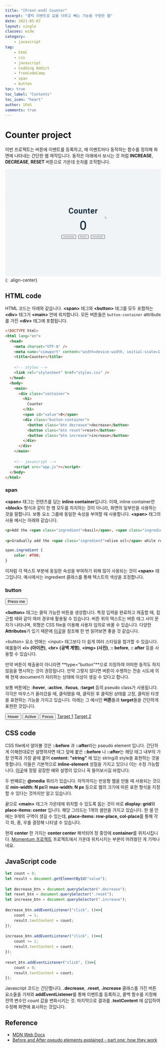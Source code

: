 ```yaml
---
title: "[Front-end] Counter"
excerpt: "클릭 이벤트로 값을 더하고 빼는 기능을 구현한 웹"
date: 2021-05-07
layout: single
classes: wide
category:
    - javascript
tag:
    - html
    - css
    - javascript
    - Codding Addict
    - freeCodeCamp
    - span
    - button
toc: true
toc_label: "Contents"
toc_icon: "heart"
author: 1FeS
comments: true
---
```


# Counter project

이번 프로젝트는 버튼에 이벤트를 등록하고, 매 이벤트마다 동작하는 함수를 정의해 화면에 나타내는 간단한 웹 제작입니다. 동작은 아래에서 보시는 것 처럼 **INCREASE**, **DECREASE**, **RESET** 버튼으로 가운데 숫자를 조작합니다.  
  
![counter](/_img/2021-05-07/counter.gif){: .align-center}

## HTML code

HTML 코드는 아래와 같습니다. **\<span\>** 태그와 **\<button\>** 태그를 모두 포함하는 **\<div\>** 태그가 **\<main\>** 안에 위치합니다. 모든 버튼들은 `button-container` attribute를 가진 **\<div\>** 태그에 포함됩니다.

``` html
<!DOCTYPE html>
<html lang="en">
  <head>
    <meta charset="UTF-8" />
    <meta name="viewport" content="width=device-width, initial-scale=1.0" />
    <title>Counter</title>

    <!-- styles -->
    <link rel="stylesheet" href="styles.css" />
  </head>
  <body>
    <main>
      <div class="container">
        <h1>
          Counter
        </h1>
        <span id="value">0</span>
        <div class="button-container">
          <button class="btn decrease">decrease</button>
          <button class="btn reset">reset</button>
          <button class="btn increase">increase</button>
        </div>
      </div>
    </main>

    <!-- javascript -->
    <script src="app.js"></script>
  </body>
</html>
```

### span

**\<span\>** 태그는 컨텐츠를 담는 **inline container**입니다. 이때, inline container란 **\<block\>** 형식과 같이 한 행 모두를 차지하는 것이 아니라, 화면의 일부만을 사용하는 것을 말합니다. 보통 요소 그룹에 동일한 속성을 부여할 때 사용합니다. **\<span\>** 태그의 사용 예시는 아래와 같습니다.  

``` html
<p>Add the <span class="ingredient">basil</span>, <span class="ingredient">pine nuts</span> and <span class="ingredient">garlic</span> to a blender and blend into a paste.</p>

<p>Gradually add the <span class="ingredient">olive oil</span> while running the blender slowly.</p>
```

``` css
span.ingredient {
    color: #f00;
}
```

이처럼 각 텍스트 부분에 동일한 속성을 부여하기 위해 많이 사용되는 것이 **\<span\>** 태그입니다. 예시에서는 ingredient 클래스를 통해 텍스트의 색상을 조정합니다.

### button

<button name="button">Press me</button>

**\<button\>** 태그는 클릭 가능한 버튼을 생성합니다. 특정 입력을 완료하고 제출할 때, 접근할 때와 같이 여러 경우에 활용될 수 있습니다. 버튼 위의 텍스트는 버튼 태그 사이 문자가 나타나며, 외형은 CSS file을 이용해 사용자 임의로 바꿀 수 있습니다. 다양한 **Attributes**가 있기 때문에 [이곳](https://developer.mozilla.org/en-US/docs/Web/HTML/Element/button)을 참조해 한 번 읽어보면 좋을 것 같습니다.  
  
\<button\> 요소 안에는 \<input\> 태그보다 더 쉽게 여러 스타일을 첨가할 수 있습니다. 예를들어 **\<i\> (아이콘)**, **\<br\> (공백 계행)**, **\<img\> (사진)**, **\:: before**, **\:: after** 등을 사용할 수 있습니다.  
  
만약 버튼이 제출용이 아니라면 **type="button"**으로 지정하여 어떠한 동작도 하지 않음을 명시하는 것이 권장됩니다. 만약 그렇지 않다면 버튼이 수행하는 전송 시도에 의해 현재 document가 처리하는 상태에 이상이 생길 수 있다고 합니다.  
  
보통 버튼에는 **:hover**, **:active**, **:focus**, **:target** 등의 pseudo class가 사용됩니다. 각각은 마우스가 올라갔을 때, 클릭됐을 때, 클릭된 후 클릭된 상태를 고정, 클릭된 타겟을 표현하는 기능을 가지고 있습니다. 아래는 그 예시인 **버튼**들과 **target**들을 간단하게 표현한 것입니다.

<style>
.hover:hover{
    color:red
}
.active:active {
  color: red;
}
.focus:focus {
  color: red;
}
.target:target {
  color: red;
}
</style>

<button class='hover'>Hover</button>
<button class='active'>Active</button>
<button class='focus'>Focus</button>
<a href='#target1' id='target1' class='target'>Target 1</a>
<a href='#target2' id='target2' class='target'>Target 2</a>

## CSS code
CSS file에서 알아볼 것은 **\::before** 과 **\::after**라는 pseudo element 입니다. 간단하게 이해한대로만 설명하자면 태그 앞에 붙은 **::before** 나 **::after**는 해당 태그 내부의 가장 안쪽과 가장 끝에 붙어 **content: "string"** 에 있는 string과 style을 표현하는 것을 뜻합니다. 이들은 기본적으로 **inline-element** 성질을 가지고 있으나 이는 수정 가능합니다. [이곳](https://www.youtube.com/watch?v=zGiirUiWslI)에 정말 굉장한 예와 설명이 있으니 꼭 들어보시길 바랍니다.  
  
두 번째로는 **\@media** 쿼리가 있습니다. 아직까지는 반응형 웹을 만들 때 사용되는 것으로 **min-width: N px**와 **max-width: N px** 등으로 웹의 크기에 따른 표현 형식을 지정할 수 있다는 것까지만 알고 있습니다.

끝으로 **\<main\>** 태그가 가운데에 위치할 수 있도록 돕는 것이 바로 **display: grid**와 **place-items: center** 입니다. 해당 그리드는 1개의 셀만을 가지고 있습니다. 한 셀 안에는 9개의 구역이 생길 수 있는데, **place-items: row-place, col-place**를 통해 각각 좌, 중, 우를 결정해 나타낼 수 있습니다.  
  
현재 **center** 한 가지는 **center center** 해석되어 정 중앙에 **container**를 위치시킵니다. [Momentum 프로젝트](https://github.com/wch18735/Momentum) 프로젝트에서 가운데 위치시키는 부분이 어려웠던 게 기억나네요.

## JavaScript code

``` javascript
let count = 0;
let result = document.getElementById("value");

let decrease_btn = document.querySelector(".decrease");
let reset_btn = document.querySelector(".reset");
let increase_btn = document.querySelector(".increase");

decrease_btn.addEventListener("click", ()=>{
    count -= 1;
    result.textContent = count;
});

increase_btn.addEventListener("click", ()=>{
    count += 1;
    result.textContent = count;
});

reset_btn.addEventListener("click", ()=>{
    count = 0;
    result.textContent = count;
});
```

Javascript 코드는 간단합니다. **.decrease**, **.reset**, **.increase** 클래스를 가진 버튼 요소들을 가져와 **addEventListener**를 통해 이벤트를 등록하고, 콜백 함수를 지정해 전역 변수인 count 값을 변화시키는 것. 마지막으로 결과를 **.textContent** 에 삽입하여 수정해 화면에 표시하는 것입니다.



## Reference
- [MDN Web Docs](https://developer.mozilla.org/en-US/)
- [Before and After pseudo elements explained - part one: how they work](https://www.youtube.com/watch?v=zGiirUiWslI)